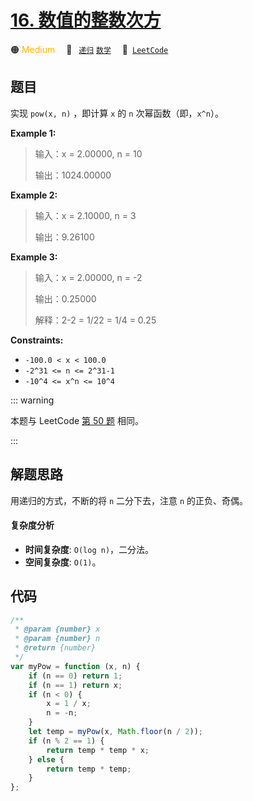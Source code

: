 # [16. 数值的整数次方](https://leetcode.cn/problems/shu-zhi-de-zheng-shu-ci-fang-lcof)

🟠 <font color=#ffb800>Medium</font>&emsp; 🔖&ensp; [`递归`](/tag/recursion.md) [`数学`](/tag/math.md)&emsp; 🔗&ensp;[`LeetCode`](https://leetcode.cn/problems/shu-zhi-de-zheng-shu-ci-fang-lcof)

## 题目

实现 `pow(x, n)` ，即计算 `x` 的 `n` 次幂函数（即，`x^n`）。

**Example 1:**

> 输入：x = 2.00000, n = 10
>
> 输出：1024.00000

**Example 2:**

> 输入：x = 2.10000, n = 3
>
> 输出：9.26100

**Example 3:**

> 输入：x = 2.00000, n = -2
>
> 输出：0.25000
>
> 解释：2-2 = 1/22 = 1/4 = 0.25

**Constraints:**

- `-100.0 < x < 100.0`
- `-2^31 <= n <= 2^31-1`
- `-10^4 <= x^n <= 10^4`

::: warning

本题与 LeetCode [第 50 题](../problem/0050.md) 相同。

:::

## 解题思路

用递归的方式，不断的将 `n` 二分下去，注意 `n` 的正负、奇偶。

#### 复杂度分析

- **时间复杂度**: `O(log n)`，二分法。
- **空间复杂度**: `O(1)`。

## 代码

```javascript
/**
 * @param {number} x
 * @param {number} n
 * @return {number}
 */
var myPow = function (x, n) {
	if (n == 0) return 1;
	if (n == 1) return x;
	if (n < 0) {
		x = 1 / x;
		n = -n;
	}
	let temp = myPow(x, Math.floor(n / 2));
	if (n % 2 == 1) {
		return temp * temp * x;
	} else {
		return temp * temp;
	}
};
```

